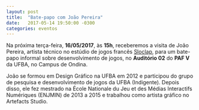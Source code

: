 ```yaml
---
layout: post
title:  "Bate-papo com João Pereira"
date:   2017-05-14 19:50:00 -0300
categories: eventos
---
```


Na próxima terça-feira, **16/05/2017**, às **15h**, receberemos a visita de João Pereira, artista técnico no estúdio de jogos francês [Sloclap](http://www.sloclap.com/), para um bate-papo informal sobre desenvolvimento de jogos, no **Auditório 02** do **PAF V** da UFBA, no Campus de Ondina.

João se formou em Design Gráfico na UFBA em 2012 e participou do grupo de pesquisa e desenvolvimento de jogos da UFBA (Indigente). Depois disso, ele fez mestrado na École Nationale du Jeu et des Médias Interactifs Numériques (ENJMIN) de 2013 a 2015 e trabalhou como artista gráfico no Artefacts Studio.
